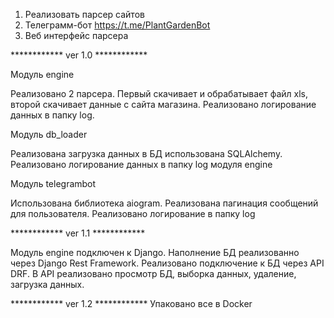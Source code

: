 1. Реализовать парсер сайтов
2. Телеграмм-бот   https://t.me/PlantGardenBot
3. Веб интерфейс парсера


************ ver 1.0 ************

Модуль engine

Реализовано 2 парсера. Первый скачивает и обрабатывает файл xls, второй скачивает данные с сайта магазина.
Реализовано логирование данных в папку log.


Модуль db_loader

Реализована загрузка данных в БД использована SQLAlchemy.
Реализовано логирование данных в папку log модуля engine


Модуль telegrambot

Использована библиотека aiogram.
Реализована пагинация сообщений для пользователя.
Реализовано логирование в папку log

************ ver 1.1 ************

Модуль engine подключен к Django. 
Наполнение БД реализованно через Django Rest Framework.
Реализовано подключение к БД через API DRF.
В API реализовано просмотр БД, выборка данных, удаление, загрузка данных.

************ ver 1.2 ************
Упаковано все в Docker
